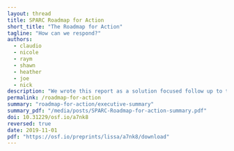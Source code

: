 ```yaml
---
layout: thread
title: SPARC Roadmap for Action
short_title: "The Roadmap for Action"
tagline: "How can we respond?"
authors:
  - claudio
  - nicole
  - raym
  - shawn
  - heather
  - joe
  - nick
description: "We wrote this report as a solution focused follow up to the 'Landscape Analysis': which sparked community wide debate by detailing the changing academic publishing industry and the implications of large-scale deployment of data and data analytics. In this report we offer a roadmap of potential steps that stakeholders can take to chart both individual and collective responses."
permalink: /roadmap-for-action
summary: "roadmap-for-action/executive-summary"
summary_pdf: "/media/posts/SPARC-Roadmap-for-action-summary.pdf"
doi: 10.31229/osf.io/a7nk8
reversed: true
date: 2019-11-01
pdf: "https://osf.io/preprints/lissa/a7nk8/download"
---
```

